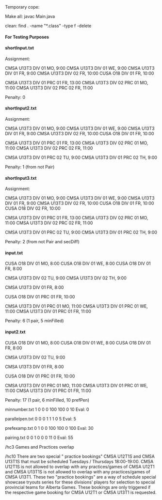 Temporary cope:

Make all:
    javac Main.java

clean:
    find . -name "*.class" -type f -delete     


#### For Testing Purposes
#### shortInput.txt

Assignment: 

CMSA U13T3 DIV 01           MO, 9:00
CMSA U13T3 DIV 01           WE, 9:00
CMSA U13T3 DIV 01           FR, 9:00
CMSA U13T3 DIV 02           FR, 10:00
CUSA O18 DIV 01             FR, 10:00

CMSA U13T3 DIV 01 PRC 01    FR, 13:00
CMSA U13T3 DIV 02 PRC 01    MO, 11:00
CMSA U13T3 DIV 02 PRC 02    FR, 11:00

Penalty: 0

#### shortInput2.txt

Assignment: 

CMSA U13T3 DIV 01           MO, 9:00
CMSA U13T3 DIV 01           WE, 9:00
CMSA U13T3 DIV 01           FR, 9:00
CMSA U13T3 DIV 02           FR, 10:00
CUSA O18 DIV 01             FR, 10:00

CMSA U13T3 DIV 01 PRC 01    FR, 13:00
CMSA U13T3 DIV 02 PRC 01    MO, 11:00
CMSA U13T3 DIV 02 PRC 02    FR, 11:00

CMSA U13T3 DIV 01 PRC 02    TU, 9:00
CMSA U13T3 DIV 01 PRC 02    TH, 9:00

Penalty: 1 (from not Pair)

#### shortInput3.txt

Assignment: 

CMSA U13T3 DIV 01           MO, 9:00
CMSA U13T3 DIV 01           WE, 9:00
CMSA U13T3 DIV 01           FR, 9:00
CMSA U13T3 DIV 02           FR, 10:00
CUSA O18 DIV 01             FR, 10:00
CUSA O18 DIV 02             FR, 10:00

CMSA U13T3 DIV 01 PRC 01    FR, 13:00
CMSA U13T3 DIV 02 PRC 01    MO, 11:00
CMSA U13T3 DIV 02 PRC 02    FR, 11:00

CMSA U13T3 DIV 01 PRC 02    TU, 9:00
CMSA U13T3 DIV 01 PRC 02    TH, 9:00

Penalty: 2 (from not Pair and secDiff)

#### input.txt
CUSA O18 DIV 01             MO, 8:00 
CUSA O18 DIV 01             WE, 8:00
CUSA O18 DIV 01             FR, 8:00

CMSA U13T3 DIV 02           TU, 9:00
CMSA U13T3 DIV 02           TH, 9:00

CMSA U13T3 DIV 01           FR, 8:00

CUSA O18 DIV 01 PRC 01      FR, 10:00 

CMSA U13T3 DIV 01 PRC 01    MO, 11:00
CMSA U13T3 DIV 01 PRC 01    WE, 11:00
CMSA U13T3 DIV 01 PRC 01    FR, 11:00

Penalty: 6 (1 pair, 5 minFilled)

#### input2.txt

CUSA O18 DIV 01             MO, 8:00 
CUSA O18 DIV 01             WE, 8:00
CUSA O18 DIV 01             FR, 8:00

CMSA U13T3 DIV 02           TU, 9:00

CMSA U13T3 DIV 01           FR, 8:00

CUSA O18 DIV 01 PRC 01      FR, 10:00 

CMSA U13T3 DIV 01 PRC 01    MO, 11:00
CMSA U13T3 DIV 01 PRC 01    WE, 11:00
CMSA U13T3 DIV 01 PRC 01    FR, 11:00

Penalty: 17 (1 pair, 6 minFilled, 10 prefPen)


minnumber.txt 1 0 0 0 100 100 0 10
Eval: 0

parallelpen.txt 0 0 0 1 1 1 0 5
Eval: 5

prefexamp.txt 0 1 0 0 100 100 0 100
Eval: 30

pairing.txt 0 0 1 0 0 0 11 0
Eval: 55

/hc3
Games and Practices overlap

/hc10
There are two special " practice bookings" CMSA U12T1S and CMSA 
U13T1S that must be scheduled Tuesdays / Thursdays 18:00-19:00. CMSA 
U12T1S is not allowed to overlap with any practices/games of CMSA U12T1 
and CMSA U13T1S is not allowed to overlap with any practices/games of 
CMSA U13T1. These two "practice bookings" are a way of schedule special 
showcase tryouts series for these divisions’ players for selection to special 
provincial teams for Alberta Games. These bookings are only triggered if the 
respective game booking for CMSA U12T1 or CMSA U13T1 is requested. 